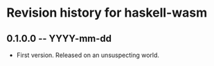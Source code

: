 # Revision history for haskell-wasm

## 0.1.0.0 -- YYYY-mm-dd

* First version. Released on an unsuspecting world.
